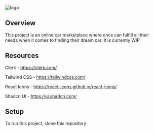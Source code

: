  ![logo](https://github.com/user-attachments/assets/61931793-349d-4cfb-a0ea-4fa14a609456)

## Overview
This project is an online car marketplace where once can fulfill all their needs when it comes to finding their dream car. It is currently WIP

## Resources

Clerk - https://clerk.com/

Tailwind CSS - https://tailwindcss.com/

React Icons - https://react-icons.github.io/react-icons/

Shadcn UI - https://ui.shadcn.com/


## Setup
To run this project, clone this repository 

